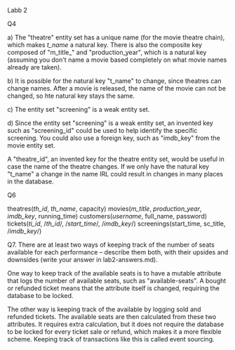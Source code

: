Labb 2

Q4

a) The "theatre" entity set has a unique name (for the movie theatre chain), which makes _t_name_ a natural key. There is also the composite key composed of "m_title_" and "production_year", which is a natural key (assuming you don't name a movie based completely on what movie names already are taken).

b) It is possible for the natural key "t_name" to change, since theatres can change names. After a movie is released, the name of the movie can not be changed, so hte natural key stays the same.

c) The entity set "screening" is a weak entity set.

d) Since the entity set "screening" is a weak entity set, an invented key such as "screening_id" could be used to help identify the specific screening. You could also use a foreign key, such as "imdb_key" from the movie entity set.

A "theatre_id", an invented key for the theatre entity set, would be useful in case the name of the theatre changes. If we only have the natural key "t_name" a change in the name IRL could result in changes in many places in the database.

Q6

theatres(_th_id_, _th_name_, capacity)
movies(_m_title_, _production_year_, _imdb_key_, running_time)
customers(_username_, full_name, password)
tickets(_ti_id_, /_th_id_/, /_start_time_/, /_imdb_key_/)
screenings(start_time, sc_title, /_imdb_key_/)

Q7. There are at least two ways of keeping track of the number of seats available for each performance – describe them both, with their upsides and downsides (write your answer in lab2-answers.md).

One way to keep track of the available seats is to have a mutable attribute that logs the number of available seats, such as "available-seats". A bought or refunded ticket means that the attribute itself is changed, requiring the database to be locked.

The other way is keeping track of the available by logging sold and refunded tickets. The available seats are then calculated from these two attributes. It requires extra calculation, but it does not require the database to be locked for every ticket sale or refund, which makes it a more flexible scheme. Keeping track of transactions like this is called event sourcing.
